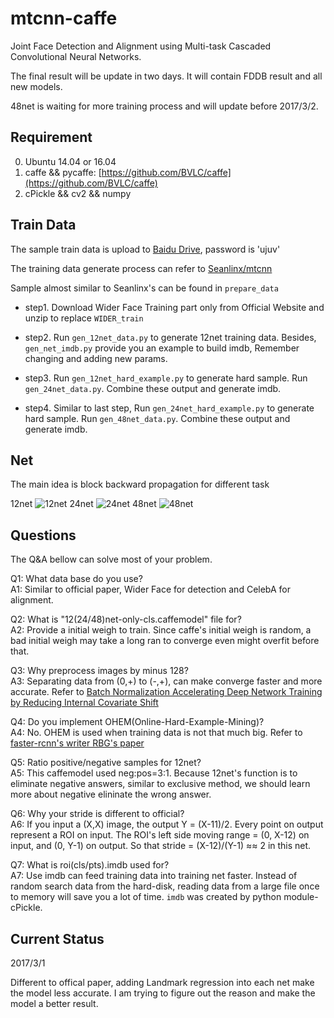 # mtcnn-caffe
Joint Face Detection and Alignment using Multi-task Cascaded Convolutional Neural Networks.

The final result will be update in two days. It will contain FDDB result and all new models.

48net is waiting for more training process and will update before 2017/3/2.

## Requirement
0. Ubuntu 14.04 or 16.04
1. caffe && pycaffe: [https://github.com/BVLC/caffe](https://github.com/BVLC/caffe)
2. cPickle && cv2 && numpy 

## Train Data
The sample train data is upload to [Baidu Drive](https://pan.baidu.com/s/1kVNVGfd), password is 'ujuv'

The training data generate process can refer to [Seanlinx/mtcnn](https://github.com/Seanlinx/mtcnn)

Sample almost similar to Seanlinx's can be found in `prepare_data`

- step1. Download Wider Face Training part only from Official Website and unzip to replace `WIDER_train`

- step2. Run `gen_12net_data.py` to generate 12net training data. Besides, `gen_net_imdb.py` provide you an example to build imdb, Remember changing and adding new params.

- step3. Run `gen_12net_hard_example.py` to generate hard sample. Run `gen_24net_data.py`. Combine these output and generate imdb.

- step4. Similar to last step, Run `gen_24net_hard_example.py` to generate hard sample. Run `gen_48net_data.py`. Combine these output and generate imdb. 

## Net
The main idea is block backward propagation for different task

12net
![12net](https://github.com/CongWeilin/mtcnn-caffe/blob/master/12net/train12.png)
24net
![24net](https://github.com/CongWeilin/mtcnn-caffe/blob/master/24net/train24.png)
48net
![48net](https://github.com/CongWeilin/mtcnn-caffe/blob/master/48net/train48.png)

## Questions
The Q&A bellow can solve most of your problem.

Q1: What data base do you use?<br/>
A1: Similar to official paper, Wider Face for detection and CelebA for alignment.

Q2: What is "12(24/48)net-only-cls.caffemodel" file for?<br/>
A2: Provide a initial weigh to train. Since caffe's initial weigh is random, a bad initial weigh may take a long ran to converge even might overfit before that.

Q3: Why preprocess images by minus 128?<br/>
A3: Separating data from (0,+) to (-,+), can make converge faster and more accurate. Refer to [Batch Normalization Accelerating Deep Network Training by Reducing Internal Covariate Shift](https://arxiv.org/abs/1502.03167)

Q4: Do you implement OHEM(Online-Hard-Example-Mining)?<br/>
A4: No. OHEM is used when training data is not that much big. Refer to [faster-rcnn's writer RBG's paper](https://arxiv.org/pdf/1604.03540.pdf)

Q5: Ratio positive/negative samples for 12net?<br/>
A5: This caffemodel used neg:pos=3:1. Because 12net's function is to eliminate negative answers, similar to exclusive method, we should learn more about negative elininate the wrong answer.

Q6: Why your stride is different to official?<br/>
A6: If you input a (X,X) image, the output Y = (X-11)/2. Every point on output represent a ROI on input. The ROI's left side moving range = (0, X-12) on input, and (0, Y-1) on output. So that stride = (X-12)/(Y-1) ≈≈ 2 in this net.

Q7: What is roi(cls/pts).imdb used for?<br/>
A7: Use imdb can feed training data into training net faster. Instead of random search data from the hard-disk, reading data from a large file once to memory will save you a lot of time. `imdb` was created by python module-cPickle.

## Current Status
2017/3/1

 Different to offical paper, adding Landmark regression into each net make the model less accurate. I am trying to figure out the reason and make the model a better result.
